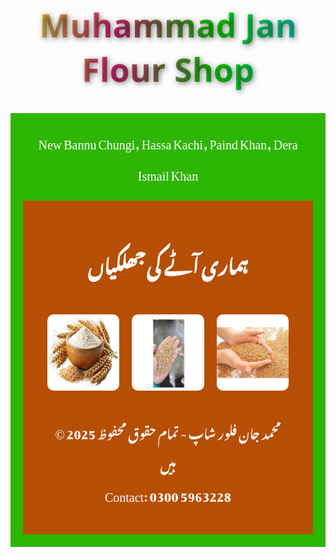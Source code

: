 <!DOCTYPE html>
<h1 style="
    text-align: center;
    font-size: 52px;
    background: linear-gradient(to right, #e7ff2f, #dd2476, #04e204, #00c9ff);
    -webkit-background-clip: text;
    -webkit-text-fill-color: transparent;
    font-family: 'Segoe UI', sans-serif;
    text-shadow: 2px 2px 8px rgba(0,0,0,0.5);
    margin-top: 50px;
    animation: fadeInUp 1.5s ease-out;
">
    Muhammad Jan Flour Shop
</h1>

<style>
@keyframes fadeInUp {
    0% {
        opacity: 0;
        transform: translateY(30px);
    }
    100% {
        opacity: 1;
        transform: translateY(0);
    }
}
</style>

 </style>
</head>
<body>

  <!-- Hero Wheat Background with Title -->
  <div class="hero">
    <footer style="
    background-color: #2eb605;
    color: #ffffff;
    text-align: center;
    padding: 20px;
    font-size: 20px;
    font-family: 'Noto Nastaliq Urdu', serif;
    <h1>محمد جان فلور شاپ</h1>
    <footer style="
    background-color: #b64f05;
    color: #ffffff;
    text-align: center;
    padding: 20px;
    font-size: 20px;
    font-family: 'Noto Nastaliq Urdu', serif;
    <p>New Bannu Chungi, Hassa Kachi, Paind Khan, Dera Ismail Khan</p>
    <footer style="
    background-color: #b64f05;
    color: #ffffff;
    text-align: center;
    padding: 20px;
    font-size: 20px;
    font-family: 'Noto Nastaliq Urdu', serif;
    </div>

  <!-- Scroll Down - Flour Section -->
  <div class="section">
    <h2>ہماری آٹے کی جھلکیاں</h2>
    <div style="display: flex; justify-content: center; gap: 20px; padding: 20px;">
      <img src="images1.jpg" alt="Jhalak 1" style="width: 30%; border-radius: 10px;">
      <img src="images2.jpg" alt="Jhalak 2" style="width: 30%; border-radius: 10px;">
      <img src="images3.jpg" alt="Jhalak 3" style="width: 30%; border-radius: 10px;">
    </div>
    <footer style="
    background-color: #b64f05;
    color: #ffffff;
    text-align: center;
    padding: 20px;
    font-size: 20px;
    font-family: 'Noto Nastaliq Urdu', serif;
">
    © 2025 محمد جان فلور شاپ - تمام حقوق محفوظ ہیں<br>
    Contact: 0300 5963228
</footer>

